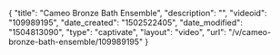 {
    "title": "Cameo Bronze Bath Ensemble",
    "description": "",
    "videoid": "109989195",
    "date_created": "1502522405",
    "date_modified": "1504813090",
    "type": "captivate",
    "layout": "video",
    "url": "\/v\/cameo-bronze-bath-ensemble\/109989195"
}
